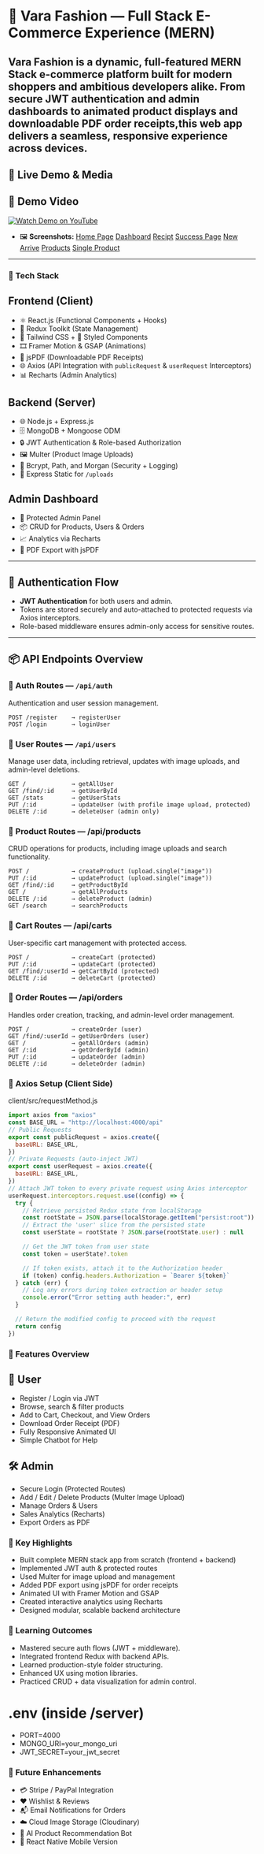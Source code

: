 # 👗 Vara Fashion — Full Stack E-Commerce Experience (MERN)

Vara Fashion is a dynamic, full-featured MERN Stack e-commerce platform built for modern shoppers and ambitious developers alike. From secure JWT authentication and admin dashboards to animated product displays and downloadable PDF order receipts,this web app delivers a seamless, responsive experience across devices.
---
## 🚀 Live Demo & Media 
## 🎥 Demo Video

[![Watch Demo on YouTube](https://img.youtube.com/vi/hywZ-p3JLxE/0.jpg)](https://youtu.be/hywZ-p3JLxE)

- 🖼️ **Screenshots:**
  [Home Page](./screenshots/home.JPG)
  [Dashboard](./screenshots/dashboard.JPG)
  [Recipt](./screenshots/recipt.JPG)
  [Success Page](./screenshots/succsspage.JPG)
  [New Arrive](./screenshots/newarrivae.JPG)
  [Products](./screenshots/products.JPG)
  [Single Product](./screenshots/singleproduct.JPG)
---
### 🧩 Tech Stack
## Frontend (Client)
- ⚛️ React.js (Functional Components + Hooks)
- 🧠 Redux Toolkit (State Management)
- 💨 Tailwind CSS + 💅 Styled Components
- 🎞️ Framer Motion & GSAP (Animations)
- 📄 jsPDF (Downloadable PDF Receipts)
- 🌐 Axios (API Integration with `publicRequest` & `userRequest` Interceptors)
- 📊 Recharts (Admin Analytics)

## Backend (Server)
- 🌐 Node.js + Express.js
- 🗄️ MongoDB + Mongoose ODM
- 🔒 JWT Authentication & Role-based Authorization
- 🖼️ Multer (Product Image Uploads)
- 🧰 Bcrypt, Path, and Morgan (Security + Logging)
- 📁 Express Static for `/uploads`

## Admin Dashboard
- 🔧 Protected Admin Panel
- 📦 CRUD for Products, Users & Orders
- 📈 Analytics via Recharts
- 🧾 PDF Export with jsPDF

---
## 🔐 Authentication Flow
- **JWT Authentication** for both users and admin.  
- Tokens are stored securely and auto-attached to protected requests via Axios interceptors.  
- Role-based middleware ensures admin-only access for sensitive routes.
---
## 📦 API Endpoints Overview
### 🔹 Auth Routes — `/api/auth`
Authentication and user session management.
```http
POST /register    → registerUser  
POST /login       → loginUser  
```
### 🔹 User Routes — `/api/users`
Manage user data, including retrieval, updates with image uploads, and admin-level deletions.
```http
GET /             → getAllUser
GET /find/:id     → getUserById
GET /stats        → getUserStats
PUT /:id          → updateUser (with profile image upload, protected)
DELETE /:id       → deleteUser (admin only)
```
### 🔹 Product Routes — /api/products
CRUD operations for products, including image uploads and search functionality.
```http
POST /            → createProduct (upload.single("image"))
PUT /:id          → updateProduct (upload.single("image"))
GET /find/:id     → getProductById
GET /             → getAllProducts
DELETE /:id       → deleteProduct (admin)
GET /search       → searchProducts
```
### 🔹 Cart Routes — /api/carts
User-specific cart management with protected access.
```http
POST /            → createCart (protected)
PUT /:id          → updateCart (protected)
GET /find/:userId → getCartById (protected)
DELETE /:id       → deleteCart (protected)
```
### 🔹 Order Routes — /api/orders
Handles order creation, tracking, and admin-level order management.
```http
POST /            → createOrder (user)
GET /find/:userId → getUserOrders (user)
GET /             → getAllOrders (admin)
GET /:id          → getOrderById (admin)
PUT /:id          → updateOrder (admin)
DELETE /:id       → deleteOrder (admin)
```
### 🔌 Axios Setup (Client Side)
client/src/requestMethod.js
```js
import axios from "axios"
const BASE_URL = "http://localhost:4000/api"
// Public Requests
export const publicRequest = axios.create({
  baseURL: BASE_URL,
})
// Private Requests (auto-inject JWT)
export const userRequest = axios.create({
  baseURL: BASE_URL,
})
// Attach JWT token to every private request using Axios interceptor
userRequest.interceptors.request.use((config) => {
  try {
    // Retrieve persisted Redux state from localStorage
    const rootState = JSON.parse(localStorage.getItem("persist:root"))
    // Extract the 'user' slice from the persisted state
    const userState = rootState ? JSON.parse(rootState.user) : null

    // Get the JWT token from user state
    const token = userState?.token

    // If token exists, attach it to the Authorization header
    if (token) config.headers.Authorization = `Bearer ${token}`
  } catch (err) {
    // Log any errors during token extraction or header setup
    console.error("Error setting auth header:", err)
  }

  // Return the modified config to proceed with the request
  return config
})

```
### 🧠 Features Overview
## 👤 User
- Register / Login via JWT
- Browse, search & filter products
- Add to Cart, Checkout, and View Orders
- Download Order Receipt (PDF)
- Fully Responsive Animated UI
- Simple Chatbot for Help

## 🛠️ Admin
- Secure Login (Protected Routes)
- Add / Edit / Delete Products (Multer Image Upload)
- Manage Orders & Users
- Sales Analytics (Recharts)
- Export Orders as PDF

### 🧾 Key Highlights
- Built complete MERN stack app from scratch (frontend + backend)
- Implemented JWT auth & protected routes
- Used Multer for image upload and management
- Added PDF export using jsPDF for order receipts
- Animated UI with Framer Motion and GSAP
- Created interactive analytics using Recharts
- Designed modular, scalable backend architecture

### 🧠 Learning Outcomes
- Mastered secure auth flows (JWT + middleware).
- Integrated frontend Redux with backend APIs.
- Learned production-style folder structuring.
- Enhanced UX using motion libraries.
- Practiced CRUD + data visualization for admin control.

# .env (inside /server)
- PORT=4000
- MONGO_URI=your_mongo_uri
- JWT_SECRET=your_jwt_secret

### 🚧 Future Enhancements
- 💳 Stripe / PayPal Integration
- ❤️ Wishlist & Reviews
- 📬 Email Notifications for Orders
- ☁️ Cloud Image Storage (Cloudinary)
- 🤖 AI Product Recommendation Bot
- 📱 React Native Mobile Version
